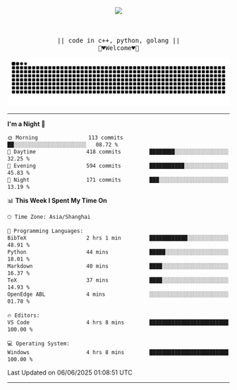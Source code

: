 <p align="center"><img src="https://i.imgur.com/A6bWGFl.gif"/></p>

<p align="center">
  <br />
  <samp>
<!--     I'm Loomione :wave:
    <br />
    I love delving deep into the intricacies of computer systems to understand how they work and how to make them work better
    <br />
    "Embrace the challenge, code your dreams, and commit to excellence"
    <br> -->
                  <br> || code in c++, python, golang || <br>
                             🌼♥️Welcome♥️🥰
  </samp>
</p> 
<div align="center">
<picture>
  <source media="(prefers-color-scheme: dark)" srcset="https://raw.githubusercontent.com/Loomione/Loomione/output/github-contribution-grid-snake-dark.svg">
  <source media="(prefers-color-scheme: light)" srcset="https://raw.githubusercontent.com/Loomione/Loomione/output/github-contribution-grid-snake.svg">
  <img alt="github contribution grid snake animation" src="https://raw.githubusercontent.com/Loomione/Loomione/output/github-contribution-grid-snake.svg">
</picture>
</div>

-------

<!--START_SECTION:waka-->
**I'm a Night 🦉** 

```text
🌞 Morning                113 commits         ██░░░░░░░░░░░░░░░░░░░░░░░   08.72 % 
🌆 Daytime                418 commits         ████████░░░░░░░░░░░░░░░░░   32.25 % 
🌃 Evening                594 commits         ███████████░░░░░░░░░░░░░░   45.83 % 
🌙 Night                  171 commits         ███░░░░░░░░░░░░░░░░░░░░░░   13.19 % 
```


📊 **This Week I Spent My Time On** 

```text
🕑︎ Time Zone: Asia/Shanghai

💬 Programming Languages: 
BibTeX                   2 hrs 1 min         ████████████░░░░░░░░░░░░░   48.91 % 
Python                   44 mins             █████░░░░░░░░░░░░░░░░░░░░   18.01 % 
Markdown                 40 mins             ████░░░░░░░░░░░░░░░░░░░░░   16.37 % 
TeX                      37 mins             ████░░░░░░░░░░░░░░░░░░░░░   14.93 % 
OpenEdge ABL             4 mins              ░░░░░░░░░░░░░░░░░░░░░░░░░   01.78 % 

🔥 Editors: 
VS Code                  4 hrs 8 mins        █████████████████████████   100.00 % 

💻 Operating System: 
Windows                  4 hrs 8 mins        █████████████████████████   100.00 % 
```


 Last Updated on 06/06/2025 01:08:51 UTC
<!--END_SECTION:waka-->
-------





